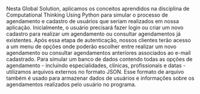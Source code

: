 Nesta Global Solution, aplicamos os conceitos aprendidos na disciplina de Computational Thinking Using Python para simular o processo de agendamento e cadastro de usuários que seriam realizados em nossa aplicação. 
Inicialmente, o usuário precisará fazer login ou criar um novo cadastro para realizar um agendamento ou consultar agendamentos já existentes. Após essa etapa de autenticação, nossos clientes terão acesso a um menu de opções onde poderão escolher entre realizar um novo agendamento ou consultar agendamentos anteriores associados ao e-mail cadastrado. 
Para simular um banco de dados contendo todas as opções de agendamento - incluindo especialidades, clínicas, profissionais e datas - utilizamos arquivos externos no formato JSON. Esse formato de arquivo também é usado para armazenar dados de usuários e informações sobre os agendamentos realizados pelo usuário no programa. 
